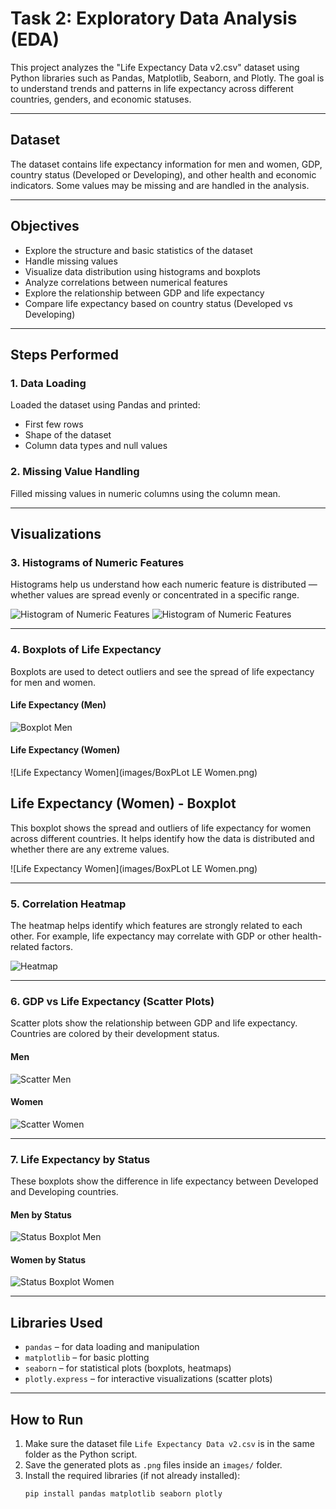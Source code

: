 # Task 2: Exploratory Data Analysis (EDA)


This project analyzes the "Life Expectancy Data v2.csv" dataset using Python libraries such as Pandas, Matplotlib, Seaborn, and Plotly. The goal is to understand trends and patterns in life expectancy across different countries, genders, and economic statuses.

---

## Dataset

The dataset contains life expectancy information for men and women, GDP, country status (Developed or Developing), and other health and economic indicators. Some values may be missing and are handled in the analysis.

---

## Objectives

- Explore the structure and basic statistics of the dataset
- Handle missing values
- Visualize data distribution using histograms and boxplots
- Analyze correlations between numerical features
- Explore the relationship between GDP and life expectancy
- Compare life expectancy based on country status (Developed vs Developing)

---

## Steps Performed

### 1. Data Loading

Loaded the dataset using Pandas and printed:
- First few rows
- Shape of the dataset
- Column data types and null values

### 2. Missing Value Handling

Filled missing values in numeric columns using the column mean.

---

## Visualizations

### 3. Histograms of Numeric Features

Histograms help us understand how each numeric feature is distributed — whether values are spread evenly or concentrated in a specific range.

![Histogram of Numeric Features](images/histogram_numeric_features.png)
![Histogram of Numeric Features](images/histogram_numeric_features.png)


---

### 4. Boxplots of Life Expectancy

Boxplots are used to detect outliers and see the spread of life expectancy for men and women.

#### Life Expectancy (Men)
![Boxplot Men](images/boxplot_men.png)

#### Life Expectancy (Women)
![Life Expectancy Women](images/BoxPLot LE Women.png)
## Life Expectancy (Women) - Boxplot

This boxplot shows the spread and outliers of life expectancy for women across different countries. It helps identify how the data is distributed and whether there are any extreme values.

![Life Expectancy Women](images/BoxPLot LE Women.png)

---

### 5. Correlation Heatmap

The heatmap helps identify which features are strongly related to each other. For example, life expectancy may correlate with GDP or other health-related factors.

![Heatmap](images/heatmap.png)

---

### 6. GDP vs Life Expectancy (Scatter Plots)

Scatter plots show the relationship between GDP and life expectancy. Countries are colored by their development status.

#### Men
![Scatter Men](images/scatter_men.png)

#### Women
![Scatter Women](images/scatter_women.png)

---

### 7. Life Expectancy by Status

These boxplots show the difference in life expectancy between Developed and Developing countries.

#### Men by Status
![Status Boxplot Men](images/status_boxplot_men.png)

#### Women by Status
![Status Boxplot Women](images/status_boxplot_women.png)

---

## Libraries Used

- `pandas` – for data loading and manipulation
- `matplotlib` – for basic plotting
- `seaborn` – for statistical plots (boxplots, heatmaps)
- `plotly.express` – for interactive visualizations (scatter plots)

---

## How to Run

1. Make sure the dataset file `Life Expectancy Data v2.csv` is in the same folder as the Python script.
2. Save the generated plots as `.png` files inside an `images/` folder.
3. Install the required libraries (if not already installed):
   ```bash
   pip install pandas matplotlib seaborn plotly


